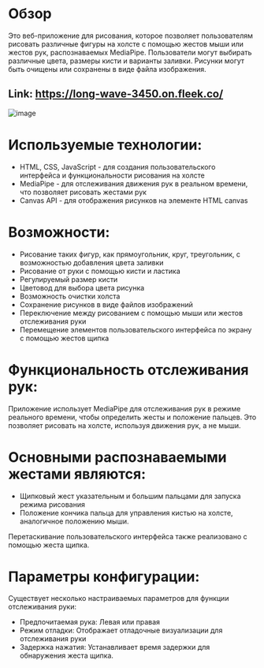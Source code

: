 # Обзор
Это веб-приложение для рисования, которое позволяет пользователям рисовать различные фигуры на холсте с помощью жестов мыши или жестов рук, распознаваемых MediaPipe. Пользователи могут выбирать различные цвета, размеры кисти и варианты заливки. Рисунки могут быть очищены или сохранены в виде файла изображения.

## Link: https://long-wave-3450.on.fleek.co/

![image](https://github.com/dilshod-egm/gesturedraw/assets/84387723/70f3f1c1-8039-473d-8e6b-096622a47490)


# Используемые технологии:
- HTML, CSS, JavaScript - для создания пользовательского интерфейса и функциональности рисования на холсте 
- MediaPipe - для отслеживания движения рук в реальном времени, что позволяет рисовать жестами рук
- Canvas API - для отображения рисунков на элементе HTML canvas

# Возможности:
- Рисование таких фигур, как прямоугольник, круг, треугольник, с возможностью добавления цвета заливки
- Рисование от руки с помощью кисти и ластика 
- Регулируемый размер кисти
- Цветовод для выбора цвета рисунка  
- Возможность очистки холста
- Сохранение рисунков в виде файлов изображений
- Переключение между рисованием с помощью мыши или жестов отслеживания руки
- Перемещение элементов пользовательского интерфейса по экрану с помощью жестов щипка

# Функциональность отслеживания рук:
Приложение использует MediaPipe для отслеживания рук в режиме реального времени, чтобы определить жесты и положение пальцев. Это позволяет рисовать на холсте, используя движения рук, а не мыши.

# Основными распознаваемыми жестами являются:
- Щипковый жест указательным и большим пальцами для запуска режима рисования
- Положение кончика пальца для управления кистью на холсте, аналогичное положению мыши.

Перетаскивание пользовательского интерфейса также реализовано с помощью жеста щипка.

# Параметры конфигурации:
Существует несколько настраиваемых параметров для функции отслеживания руки:

- Предпочитаемая рука: Левая или правая
- Режим отладки: Отображает отладочные визуализации для отслеживания руки
- Задержка нажатия: Устанавливает время задержки для обнаружения жеста щипка.
